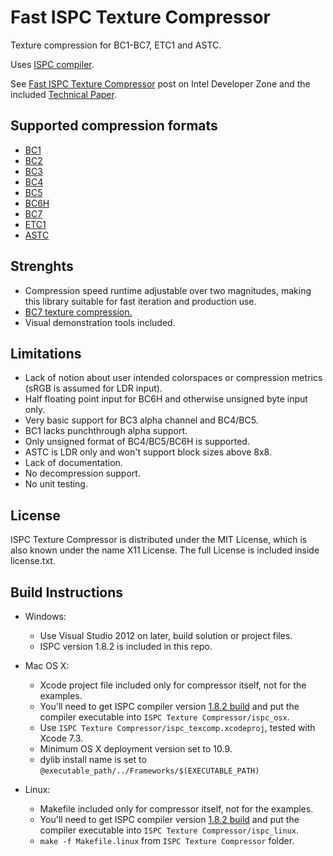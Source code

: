 # Fast ISPC Texture Compressor

Texture compression for BC1-BC7, ETC1 and ASTC.

Uses [ISPC compiler](https://ispc.github.io/).

See [Fast ISPC Texture Compressor](https://software.intel.com/en-us/articles/fast-ispc-texture-compressor-update) post on
Intel Developer Zone and the included [Technical Paper](./ISPC%20Texture%20Compressor/ISPC%20Texture%20Compressor.pdf).

## Supported compression formats

* [BC1](https://www.khronos.org/registry/OpenGL/extensions/EXT/EXT_texture_compression_s3tc.txt)
* [BC2](https://www.khronos.org/registry/OpenGL/extensions/EXT/EXT_texture_compression_s3tc.txt)
* [BC3](https://www.khronos.org/registry/OpenGL/extensions/EXT/EXT_texture_compression_s3tc.txt)
* [BC4](https://www.khronos.org/registry/OpenGL/extensions/ARB/ARB_texture_compression_rgtc.txt)
* [BC5](https://www.khronos.org/registry/OpenGL/extensions/ARB/ARB_texture_compression_rgtc.txt)
* [BC6H](https://www.khronos.org/registry/OpenGL/extensions/ARB/ARB_texture_compression_bptc.txt)
* [BC7](https://www.khronos.org/registry/OpenGL/extensions/ARB/ARB_texture_compression_bptc.txt)
* [ETC1](https://www.khronos.org/registry/OpenGL/extensions/OES/OES_compressed_ETC1_RGB8_texture.txt)
* [ASTC](https://www.khronos.org/registry/OpenGL/extensions/KHR/KHR_texture_compression_astc_hdr.txt)

## Strenghts
* Compression speed runtime adjustable over two magnitudes, making this library suitable for fast iteration and production use.
* [BC7 texture compression.](http://gamma.cs.unc.edu/FasTC/)
* Visual demonstration tools included.

## Limitations

* Lack of notion about user intended colorspaces or compression metrics (sRGB is assumed for LDR input).
* Half floating point input for BC6H and otherwise unsigned byte input only.
* Very basic support for BC3 alpha channel and BC4/BC5.
* BC1 lacks punchthrough alpha support.
* Only unsigned format of BC4/BC5/BC6H is supported.
* ASTC is LDR only and won't support block sizes above 8x8.
* Lack of documentation.
* No decompression support.
* No unit testing.

## License

ISPC Texture Compressor is distributed under the MIT License, which is also known under the name X11 License. The full License is included inside license.txt.

## Build Instructions

* Windows:
	* Use Visual Studio 2012 on later, build solution or project files.
	* ISPC version 1.8.2 is included in this repo.

* Mac OS X:
	* Xcode project file included only for compressor itself, not for the examples.
	* You'll need to get ISPC compiler version [1.8.2 build](https://sf.net/projects/ispcmirror) and put the compiler executable into `ISPC Texture Compressor/ispc_osx`.
	* Use `ISPC Texture Compressor/ispc_texcomp.xcodeproj`, tested with Xcode 7.3.
	* Minimum OS X deployment version set to 10.9.
	* dylib install name is set to `@executable_path/../Frameworks/$(EXECUTABLE_PATH)`

* Linux:
	* Makefile included only for compressor itself, not for the examples.
	* You'll need to get ISPC compiler version [1.8.2 build](https://sf.net/projects/ispcmirror) and put the compiler executable into `ISPC Texture Compressor/ispc_linux`.
	* `make -f Makefile.linux` from `ISPC Texture Compressor` folder.
